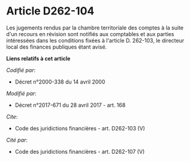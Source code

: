# Article D262-104

Les jugements rendus par la chambre territoriale des comptes à la suite d'un recours en révision sont notifiés aux comptables
et aux parties intéressées dans les conditions fixées à l'article D. 262-103, le directeur local des finances publiques étant
avisé.

**Liens relatifs à cet article**

_Codifié par_:

  - Décret n°2000-338 du 14 avril 2000

_Modifié par_:

  - Décret n°2017-671 du 28 avril 2017 - art. 168

_Cite_:

  - Code des juridictions financières - art. D262-103 (V)

_Cité par_:

  - Code des juridictions financières - art. D262-107 (V)
